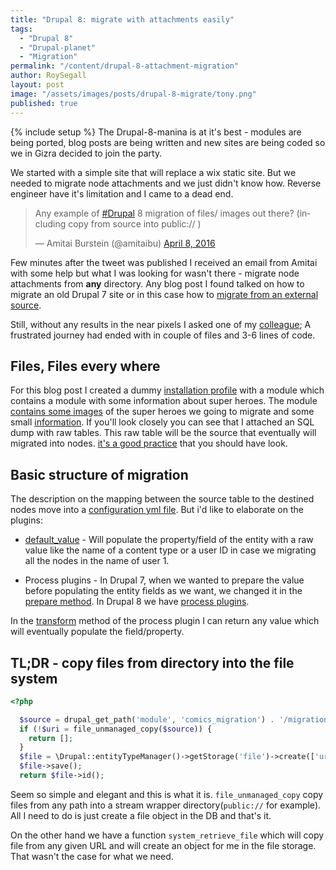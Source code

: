 ```yaml
---
title: "Drupal 8: migrate with attachments easily"
tags:
  - "Drupal 8"
  - "Drupal-planet"
  - "Migration"
permalink: "/content/drupal-8-attachment-migration"
author: RoySegall
layout: post
image: "/assets/images/posts/drupal-8-migrate/tony.png"
published: true
---
```



{% include setup %}
The Drupal-8-manina is at it's best - modules are being ported, blog posts are
being written and new sites are being coded so we in Gizra decided to join the
party.

We started with a simple site that will replace a wix static site. But we needed
to migrate node attachments and we just didn't know how. Reverse engineer have
it's limitation and I came to a dead end.

<!-- more -->

<blockquote class="twitter-tweet" data-lang="en"><p lang="en" dir="ltr">Any
example of <a href="https://twitter.com/hashtag/Drupal?src=hash">#Drupal</a> 8
migration of files/ images out there? (including copy from source into public:// )
</p>&mdash; Amitai Burstein (@amitaibu) <a href="https://twitter.com/amitaibu/status/718441947325677569">April 8, 2016</a></blockquote>
<script async src="//platform.twitter.com/widgets.js" charset="utf-8"></script>

Few minutes after the tweet was published I received an email from Amitai
with some help but what I was looking for wasn't there - migrate node
attachments from <b>any</b> directory. Any blog post I found talked on how to
migrate an old Drupal 7 site or in this case how to
[migrate from an external source](https://evolvingweb.ca/blog/bringing-files-along-for-ride-to-d8).

Still, without any results in the near pixels I asked one of my
[colleague‏‏‏‏](https://twitter.com/jsacksick); A frustrated journey had ended with
in couple of files and 3-6 lines of code.

## Files, Files every where
For this blog post I created a dummy [installation profile](https://github.com/RoySegall/comics_migration)
with a module which contains a module with some information about super heroes.
The module [contains some images](https://github.com/RoySegall/comics_migration/tree/master/web/modules/custom/comics_migration/migration_assets/images)
of the super heroes we going to migrate and some small [information](https://github.com/RoySegall/comics_migration/blob/master/web/modules/custom/comics_migration/migration_assets/heroes.csv).
If you'll look closely you can see that I attached an SQL dump with raw tables.
This raw table will be the source that eventually will migrated into nodes.
[it's a good practice](http://www.gizra.com/content/migration-best-practices/)
that you should have look.

## Basic structure of migration

The description on the mapping between the source table to the destined nodes
move into a [configuration yml file](https://github.com/RoySegall/comics_migration/blob/master/web/modules/custom/comics_migration/config/install/migrate.migration.superheroes.yml).
But i'd like to elaborate on the plugins:

* [default_value](https://github.com/RoySegall/comics_migration/blob/master/web/modules/custom/comics_migration/config/install/migrate.migration.superheroes.yml#L12) -
Will populate the property/field of the entity with a raw value like the name of
a content type or a user ID in case we migrating all the nodes in the name of
user 1.

* Process plugins - In Drupal 7, when we wanted to prepare the value before
populating the entity fields as we want, we changed it in the
[prepare method](https://github.com/openscholar/openscholar/blob/SCHOLAR-3.x/openscholar/modules/os/modules/os_migrate_demo/handlers/node/project.inc#L33-L38).
In Drupal 8 we have [process plugins](https://github.com/RoySegall/comics_migration/blob/master/config/install/migrate.migration.superheroes.yml#L20).

In the [transform](https://github.com/RoySegall/comics_migration/blob/master/web/modules/custom/comics_migration/src/Plugin/migrate/process/FileImport.php#L21)
method of the process plugin I can return any value which will eventually
populate the field/property.

## TL;DR - copy files from directory into the file system

```php
<?php

  $source = drupal_get_path('module', 'comics_migration') . '/migration_assets/images/' . $value;
  if (!$uri = file_unmanaged_copy($source)) {
    return [];
  }
  $file = \Drupal::entityTypeManager()->getStorage('file')->create(['uri' => $uri]);
  $file->save();
  return $file->id();
```

Seem so simple and elegant and this is what it is. `file_unmanaged_copy` copy
files from any path into a stream wrapper directory(`public://` for example).
All I need to do is just create a file object in the DB and that's it.

On the other hand we have a function `system_retrieve_file` which will copy file
from any given URL and will create an object for me in the file storage. That
wasn't the case for what we need.
